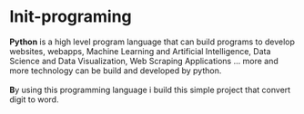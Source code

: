# Init-programing

**Python** is a high level program language that can build programs to develop websites, webapps, Machine Learning and Artificial Intelligence, Data Science and Data Visualization, Web Scraping Applications ... more and more technology can be build and developed by python. <br><br>
**B**y using this programming language i build this simple project that convert digit to word.
